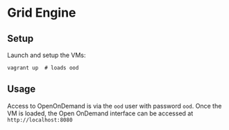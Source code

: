 # Grid Engine

## Setup

Launch and setup the VMs:

    vagrant up  # loads ood

## Usage

Access to OpenOnDemand is via the `ood` user with password `ood`. Once the VM is loaded, the Open OnDemand interface can be accessed at `http://localhost:8080`